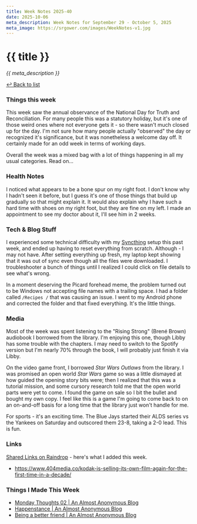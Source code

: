 ```yaml
---
title: Week Notes 2025-40
date: 2025-10-06
meta_description: Week Notes for September 29 - October 5, 2025
meta_image: https://srgower.com/images/WeekNotes-v1.jpg
---
```


# {{ title }}

*{{ meta_description }}*

[↩ Back to list](/weeknotes/)

### Things this week 
This week saw the annual observance of the National Day for Truth and Reconciliation. For many people this was a statutory holiday, but it's one of those weird ones where not everyone gets it - so there wasn't much closed up for the day. I'm not sure how many people actually "observed" the day or recognized it's significance, but it was nonetheless a welcome day off. It certainly made for an odd week in terms of working days. 

Overall the week was a mixed bag with a lot of things happening in all my usual categories. Read on...
### Health Notes
I noticed what appears to be a bone spur on my right foot. I don't know why I hadn't seen it before, but I guess it's one of those things that build up gradually so that might explain it. It would also explain why I have such a hard time with shoes on my right foot, but they are fine on my left. I made an appointment to see my doctor about it, I'll see him in 2 weeks. 
### Tech & Blog Stuff 
I experienced some technical difficulty with my [Syncthing](https://syncthing.net) setup this past week, and ended up having to reset everything from scratch. Although - I may not have. After setting everything up fresh, my laptop kept showing that it was out of sync even though all the files were downloaded. I troubleshooter a bunch of things until I realized I could click on file details to see what's wrong. 

In a moment deserving the Picard forehead meme, the problem turned out to be Windows not accepting file names with a trailing space. I had a folder called `/Recipes /` that was causing an issue. I went to my Android phone and corrected the folder and that fixed everything. It's the little things. 
### Media 
Most of the week was spent listening to the "Rising Strong" (Brené Brown) audiobook I borrowed from the library. I'm enjoying this one, though Libby has some trouble with the chapters. I may need to switch to the Spotify version but I'm nearly 70% through the book, I will probably just finish it via Libby. 

On the video game front, I borrowed *Star Wars Outlaws* from the library. I was promised an open world *Star Wars* game so was a little dismayed at how guided the opening story bits were; then I realized that this was a tutorial mission, and some cursory research told me that the open world parts were yet to come. I found the game on sale so I bit the bullet and bought my own copy. I feel like this is a game I'm going to come back to on an on-and-off basis for a long time that the library just won't handle for me.

For sports - it's an exciting time. The Blue Jays started their ALDS series vs the Yankees on Saturday and outscored them 23-8, taking a 2-0 lead. This is fun. 
### Links 
[Shared Links on Raindrop](https://raindrop.io/srgower/shared-links-56296964) - here's what I added this week. 
- https://www.404media.co/kodak-is-selling-its-own-film-again-for-the-first-time-in-a-decade/
### Things I Made This Week
- [Monday Thoughts 02 | An Almost Anonymous Blog](https://lwgrs.bearblog.dev/monday-thoughts-02/)
- [Happenstance | An Almost Anonymous Blog](https://lwgrs.bearblog.dev/happenstance/)
- [Being a better friend | An Almost Anonymous Blog]([https://lwgrs.bearblog.dev/being-a-better-friend/](https://lwgrs.bearblog.dev/being-a-better-friend/))

